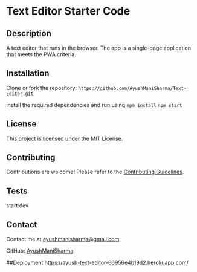 # Text Editor Starter Code

## Description

A text editor that runs in the browser. The app is a single-page application that meets the PWA criteria.

## Installation
Clone or fork the repository:
`https://github.com/AyushManiSharma/Text-Editor.git`

install the required dependencies and run using
`npm install`
`npm start`

## License

This project is licensed under the MIT License.

## Contributing

Contributions are welcome! Please refer to the [Contributing Guidelines](CONTRIBUTING.md).

## Tests

start:dev

## Contact

Contact me at ayushmanisharma@gmail.com.

GitHub: [AyushManiSharma](https://github.com/AyushManiSharma)

##Deployment
https://ayush-text-editor-66956e4b19d2.herokuapp.com/
